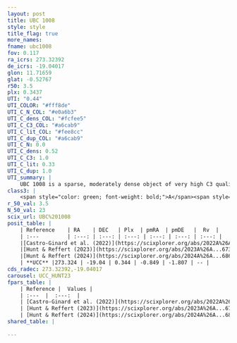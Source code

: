 ```yaml
---
layout: post
title: UBC 1008
style: style
title_flag: true
more_names: 
fname: ubc1008
fov: 0.117
ra_icrs: 273.32392
de_icrs: -19.04017
glon: 11.71659
glat: -0.52767
r50: 3.5
plx: 0.3437
UTI: "0.44"
UTI_COLOR: "#fff8de"
UTI_C_N_COL: "#e0a6b3"
UTI_C_dens_COL: "#fcfee5"
UTI_C_C3_COL: "#a6cab9"
UTI_C_lit_COL: "#fee8cc"
UTI_C_dup_COL: "#a6cab9"
UTI_C_N: 0.0
UTI_C_dens: 0.52
UTI_C_C3: 1.0
UTI_C_lit: 0.33
UTI_C_dup: 1.0
UTI_summary: |
    UBC 1008 is a sparse, moderately dense object of very high C3 quality. It was recently reported in the literature.<br><br><span style="color: #99180f; font-weight: bold;">Warning: </span>contains less than 25 stars with <i>P>0.5</i> estimated.
class3: |
    <span style="color: green; font-weight: bold;">A</span><span style="color: green; font-weight: bold;">A</span>
r_50_val: 3.5
N_50_val: 23
scix_url: UBC%201008
posit_table: |
    | Reference    | RA    | DEC   | Plx  | pmRA  | pmDE   |  Rv  |
    | :---         | :---: | :---: | :---: | :---: | :---: | :---: |
    |[Castro-Ginard et al. (2022)](https://scixplorer.org/abs/2022A%26A...661A.118C) | 273.34 | -19.03 | 0.34 | -0.84 | -1.82 | -- |
    |[Hunt & Reffert (2023)](https://scixplorer.org/abs/2023A%26A...673A.114H) | 273.314 | -19.02 | 0.331 | -0.87 | -1.818 | -- |
    |[Hunt & Reffert (2024)](https://scixplorer.org/abs/2024A%26A...686A..42H) | 273.314 | -19.02 | 0.331 | -0.87 | -1.818 | -- |
    | **UCC** |273.324 | -19.04 | 0.344 | -0.849 | -1.807 | -- | 
cds_radec: 273.32392,-19.04017
carousel: UCC_HUNT23
fpars_table: |
    | Reference |  Values |
    | :---  |  :---:  |
    | [Castro-Ginard et al. (2022)](https://scixplorer.org/abs/2022A%26A...661A.118C) | `AV=1.282, Dist=3182, logAge=7.84` |
    | [Hunt & Reffert (2023)](https://scixplorer.org/abs/2023A%26A...673A.114H) | `AV50=1.717, diffAV50=1.421, MOD50=12.192, logAge50=7.618` |
    | [Hunt & Reffert (2024)](https://scixplorer.org/abs/2024A%26A...686A..42H) | `MassJ=349.416` |
shared_table: |
    
---
```


